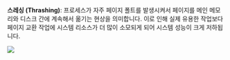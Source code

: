 **스레싱 (Thrashing)**: 프로세스가 자주 페이지 폴트를 발생시켜서 페이지를 메인 메모리와 디스크 간에 계속해서 옮기는 현상을 의미합니다. 이로 인해 실제 유용한 작업보다 페이지 교환 작업에 시스템 리소스가 더 많이 소모되게 되어 시스템 성능이 크게 저하됩니다.

![](https://img1.daumcdn.net/thumb/R1280x0/?scode=mtistory2&fname=https%3A%2F%2Fblog.kakaocdn.net%2Fdn%2FyE0Kw%2Fbtq66UZViME%2F5KyxYwHss100k0HdNLZ2a0%2Fimg.png)